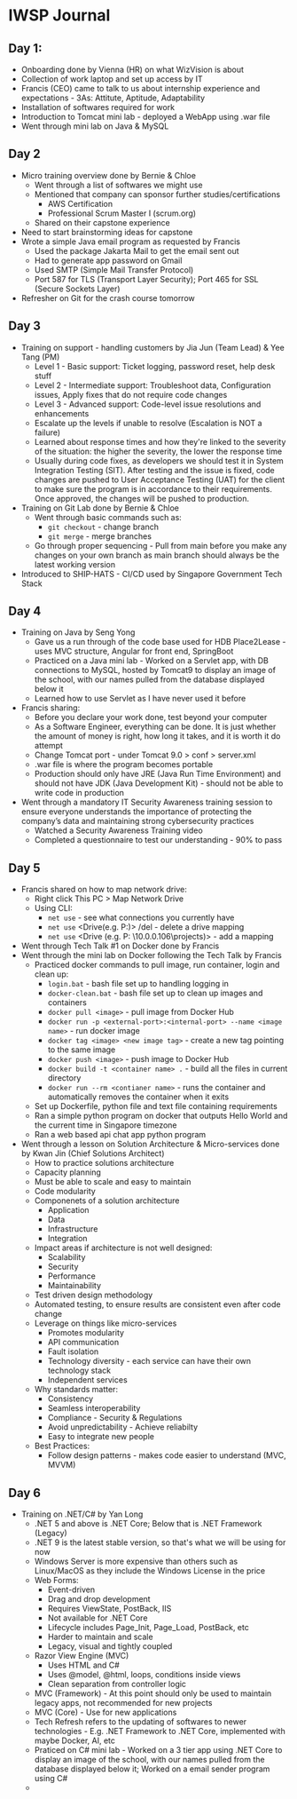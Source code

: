 # IWSP Journal

## Day 1:
* Onboarding done by Vienna (HR) on what WizVision is about
* Collection of work laptop and set up access by IT
* Francis (CEO) came to talk to us about internship experience and expectations - 3As: Attitute, Aptitude, Adaptability
* Installation of softwares required for work
* Introduction to Tomcat mini lab - deployed a WebApp using .war file
* Went through mini lab on Java & MySQL

## Day 2
* Micro training overview done by Bernie & Chloe
  * Went through a list of softwares we might use
  * Mentioned that company can sponsor further studies/certifications
    * AWS Certification
    * Professional Scrum Master I (scrum.org)
  * Shared on their capstone experience
* Need to start brainstorming ideas for capstone
* Wrote a simple Java email program as requested by Francis
  * Used the package Jakarta Mail to get the email sent out
  * Had to generate app password on Gmail
  * Used SMTP (Simple Mail Transfer Protocol)
  * Port 587 for TLS (Transport Layer Security); Port 465 for SSL (Secure Sockets Layer)
* Refresher on Git for the crash course tomorrow

 ## Day 3
 * Training on support - handling customers by Jia Jun (Team Lead) & Yee Tang (PM)
   * Level 1 - Basic support: Ticket logging, password reset, help desk stuff
   * Level 2 - Intermediate support: Troubleshoot data, Configuration issues, Apply fixes that do not require code changes
   * Level 3 - Advanced support: Code-level issue resolutions and enhancements
   * Escalate up the levels if unable to resolve (Escalation is NOT a failure)
   * Learned about response times and how they're linked to the severity of the situation: the higher the severity, the lower the response time
   * Usually during code fixes, as developers we should test it in System Integration Testing (SIT). After testing and the issue is fixed, code changes are pushed to User Acceptance Testing (UAT) for the client to make sure the program is in accordance to their requirements. Once approved, the changes will be pushed to production.
* Training on Git Lab done by Bernie & Chloe
   * Went through basic commands such as:
       * `git checkout` - change branch
       * `git merge` - merge branches
   * Go through proper sequencing - Pull from main before you make any changes on your own branch as main branch should always be the latest working version
* Introduced to SHIP-HATS - CI/CD used by Singapore Government Tech Stack

## Day 4
* Training on Java by Seng Yong
  * Gave us a run through of the code base used for HDB Place2Lease - uses MVC structure, Angular for front end, SpringBoot
  * Practiced on a Java mini lab - Worked on a Servlet app, with DB connections to MySQL, hosted by Tomcat9 to display an image of the school, with our names pulled from the database displayed below it
  * Learned how to use Servlet as I have never used it before
* Francis sharing:
  * Before you declare your work done, test beyond your computer
  * As a Software Engineer, everything can be done. It is just whether the amount of money is right, how long it takes, and it is worth it do attempt
  * Change Tomcat port - under Tomcat 9.0 > conf > server.xml
  * .war file is where the program becomes portable
  * Production should only have JRE (Java Run Time Environment)  and should not have JDK (Java Development Kit) - should not be able to write code in production
* Went through a mandatory IT Security Awareness training session to ensure everyone understands the importance of protecting the company’s data and maintaining strong cybersecurity practices
  * Watched a Security Awareness Training video
  * Completed a questionnaire to test our understanding - 90% to pass

## Day 5
* Francis shared on how to map network drive:
  * Right click This PC > Map Network Drive
  * Using CLI:
    * `net use` - see what connections you currently have
    * `net use` <Drive(e.g. P:)> /del - delete a drive mapping
    * `net use`  <Drive (e.g. P: \\10.0.0.106\projects)> - add a mapping
* Went through Tech Talk #1 on Docker done by Francis
* Went through the mini lab on Docker following the Tech Talk by Francis
  * Practiced docker commands to pull image, run container, login and clean up:
    * `login.bat` - bash file set up to handling logging in
    * `docker-clean.bat` - bash file set up to clean up images and containers
    * `docker pull <image>` - pull image from Docker Hub
    * `docker run -p <external-port>:<internal-port> --name <image name>` - run docker image
    * `docker tag <image> <new image tag>` - create a new tag pointing to the same image
    * `docker push <image>` - push image to Docker Hub
    * `docker build -t <container name> .` - build all the files in current directory
    * `docker run --rm <contianer name>` - runs the container and automatically removes the container when it exits
  * Set up Dockerfile, python file and text file containing requirements
  * Ran a simple python program on docker that outputs Hello World and the current time in Singapore timezone
  * Ran a web based api chat app python program
* Went through a lesson on Solution Architecture & Micro-services done by Kwan Jin (Chief Solutions Architect)
  * How to practice solutions architecture
  * Capacity planning
  * Must be able to scale and easy to maintain
  * Code modularity
  * Componenets of a solution architecture
    * Application
    * Data
    * Infrastructure
    * Integration
  * Impact areas if architecture is not well designed:
    * Scalability
    * Security
    * Performance
    * Maintainability
  * Test driven design methodology
  * Automated testing, to ensure results are consistent even after code change
  * Leverage on things like micro-services
    * Promotes modularity
    * API communication
    * Fault isolation
    * Technology diversity - each service can have their own technology stack
    * Independent services
  * Why standards matter:
    * Consistency
    * Seamless interoperability
    * Compliance - Security & Regulations
    * Avoid unpredictability - Achieve reliabilty
    * Easy to integrate new people
  * Best Practices:
    * Follow design patterns - makes code easier to understand (MVC, MVVM)

## Day 6
* Training on .NET/C# by Yan Long
  * .NET 5 and above is .NET Core; Below that is .NET Framework (Legacy)
  * .NET 9 is the latest stable version, so that's what we will be using for now
  * Windows Server is more expensive than others such as Linux/MacOS as they include the Windows License in the price
  * Web Forms:
    * Event-driven
    * Drag and drop development
    * Requires ViewState, PostBack, IIS
    * Not available for .NET Core
    * Lifecycle includes Page_Init, Page_Load, PostBack, etc
    * Harder to maintain and scale
    * Legacy, visual and tightly coupled
  * Razor View Engine (MVC)
    * Uses HTML and C#
    * Uses @model, @html, loops, conditions inside views
    * Clean separation from controller logic
  * MVC (Framework) - At this point should only be used to maintain legacy apps, not recommended for new projects
  * MVC (Core) - Use for new applications
  * Tech Refresh refers to the updating of softwares to newer technologies - E.g. .NET Framework to .NET Core, implemented with maybe Docker, AI, etc
  * Praticed on C# mini lab - Worked on a 3 tier app using .NET Core to display an image of the school, with our names pulled from the database displayed below it; Worked on a email sender program using C#
  * 
